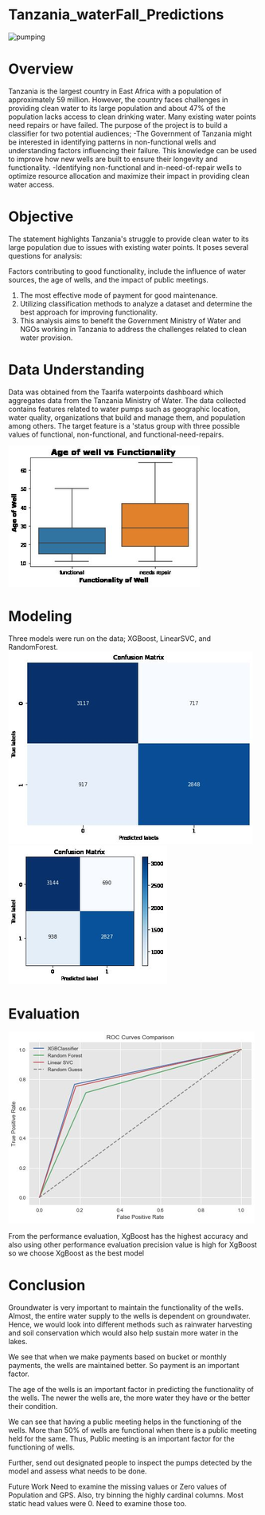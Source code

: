 # Tanzania_waterFall_Predictions

![pumping](https://thumbs.dreamstime.com/z/young-african-boy-drinking-water-community-borehole-hand-pump-young-african-boy-drinking-water-community-172697689.jpg?w=992)

# Overview

Tanzania is the largest country in East Africa with a population of approximately 59 million. However, the country faces challenges in providing clean water to its large population and about 47% of the population lacks access to clean drinking water. Many existing water points need repairs or have failed. The purpose of the project is to build a classifier for two potential audiences;
 -The Government of Tanzania might be interested in identifying patterns in non-functional wells and understanding  factors influencing their failure. This knowledge can be used to improve how new wells are built to ensure their longevity and functionality.
 -Identifying non-functional and in-need-of-repair wells to optimize resource allocation and maximize their impact in providing clean water access.

# Objective

The statement highlights Tanzania's struggle to provide clean water to its large population due to issues with existing water points. It poses several questions for analysis:

Factors contributing to good functionality, include the influence of water sources, the age of wells, and the impact of public meetings.
1. The most effective mode of payment for good maintenance.
2. Utilizing classification methods to analyze a dataset and determine the best approach for improving functionality.
3. This analysis aims to benefit the Government Ministry of Water and NGOs working in Tanzania to address the challenges related to clean water provision.

# Data Understanding

Data was obtained from the Taarifa waterpoints dashboard which aggregates data from the Tanzania Ministry of Water. The data collected contains features related to water pumps such as geographic location, water quality, organizations that build and manage them, and population among others. The target feature is a 'status group with three possible values of functional, non-functional, and functional-need-repairs.

![Age vs functionality](https://github.com/JohnNkakuyia/Tanzania_waterFall_Predictions/blob/main/images/age_wel.jpg)


# Modeling

Three models were run on the data; XGBoost, LinearSVC, and RandomForest.
![logistic regression](https://github.com/JohnNkakuyia/Tanzania_waterFall_Predictions/blob/main/images/logistics_con.jpg)
![svm](https://github.com/JohnNkakuyia/Tanzania_waterFall_Predictions/blob/main/images/svm_con.jpg)
# Evaluation
![best model](https://github.com/JohnNkakuyia/Tanzania_waterFall_Predictions/blob/main/images/model_output.jpg)

From the performance evaluation, XgBoost has the highest accuracy and also using
other performance evaluation precision value is high for XgBoost so we choose XgBoost as the best model
# Conclusion

Groundwater is very important to maintain the functionality of the wells. Almost, the entire water supply to the wells is dependent on groundwater. Hence, we would look into different methods such as rainwater harvesting and soil conservation which would also help sustain more water in the lakes.

We see that when we make payments based on bucket or monthly payments, the wells are maintained better. So payment is an important factor.

The age of the wells is an important factor in predicting the functionality of the wells. The newer the wells are, the more water they have or the better their condition.

We can see that having a public meeting helps in the functioning of the wells. More than 50% of wells are functional when there is a public meeting held for the same. Thus, Public meeting is an important factor for the functioning of wells.

Further, send out designated people to inspect the pumps detected by the model and assess what needs to be done.

Future Work
Need to examine the missing values or Zero values of Population and GPS. Also, try binning the highly cardinal columns. Most static head values were 0. Need to examine those too.
